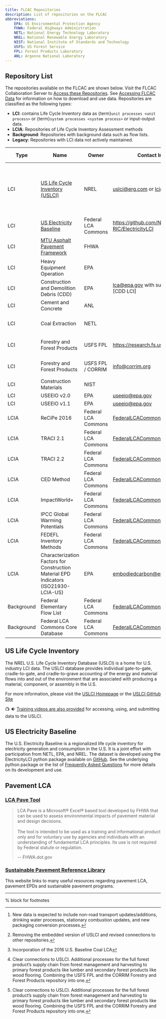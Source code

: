 ```yaml
---
title: FLCAC Repositories
description: List of repositories on the FLCAC
abbreviations:
    EPA: US Environmental Protection Agency
    FHWA: Federal Highways Administration
    NETL: National Energy Technology Laboratory
    NREL: National Renewable Energy Laboratory
    NIST: National Institute of Standards and Technology
    USFS: US Forest Service
    FPL: Forest Products Laboratory
    ANL: Argonne National Laboratory
---
```


## Repository List

The repositories available on the FLCAC are shown below.
Visit the FLCAC Collaboration Server to [Access these Repositories](https://www.lcacommons.gov/lca-collaboration).
See [Accessing FLCAC Data](Accessing_data.md) for information on how to download and use data.
Repositories are classified as the following types:

- **LCI**: contains Life Cycle Inventory data as {term}`unit processes <unit process>` or {term}`system processes <system process>` or input-output data.
- **LCIA**: Repositories of Life Cycle Inventory Assessment methods
- **Background**: Repositories with background data such as flow lists.
- **Legacy**: Repositories with LCI data not actively maintained.

| Type            |  Name                                    | Owner           | Contact Information                                           | Upcoming Updates |
| --------------- | ---------------------------------------- | ----------------| ------------------------------------------------------------- | ---------------- |
| LCI             | [US Life Cycle Inventory (USLCI)](#us-life-cycle-inventory)| NREL | uslci@erg.com or lci@nrel.com                          | USLCI is updated quarterly. Hover[^USLCI] for expected data in upcoming releases.               |
| LCI             | [US Electricity Baseline](#us-electricity-baseline)                  | Federal LCA Commons            | https://github.com/NETL-RIC/ElectricityLCI                       |  |
| LCI             | [MTU Asphalt Pavement Framework](#pavement-lca) | FHWA     |                                                               | Hover[^Asphalt] for ongoing updates.                  |
| LCI             | Heavy Equipment Operation                | EPA             |                                                               |                  |
| LCI             | Construction and Demolition Debris (CDD) | EPA             | lca@epa.gov with subject line containing [CDD LCI]            |
| LCI             | Cement and Concrete                      | ANL             |                                                               |                  |
| LCI             | Coal Extraction                          | NETL            |                                                               | Hover[^Coal] for ongoing updates.                 |
| LCI             | Forestry and Forest Products             | USFS FPL        | https://research.fs.usda.gov/fpl/contactus                    | Hover[^Woody] for ongoing updates.                   |
| LCI             | Forestry and Forest Products             | USFS FPL / CORRIM | info@corrim.org                                             | Hover[^Woody] for ongoing updates.                   |
| LCI             | Construction Materials                   | NIST            |                                                               |                  |
| LCI             | USEEIO v2.0                              | EPA             | [useeio@epa.gov](mailto:useeio@epa.gov)                       |                  |
| LCI             | USEEIO v1.1                              | EPA             | [useeio@epa.gov](mailto:useeio@epa.gov)                       |                  |
| LCIA            | ReCiPe 2016                              | Federal LCA Commons                                  | [FederalLCACommons@erg.com](mailto:FederalLCACommons@erg.com) |                  |
| LCIA            | TRACI 2.1                                | Federal LCA Commons                                  | [FederalLCACommons@erg.com](mailto:FederalLCACommons@erg.com) |                  |
| LCIA            | TRACI 2.2                                | Federal LCA Commons                                  | [FederalLCACommons@erg.com](mailto:FederalLCACommons@erg.com) |                  |
| LCIA            | CED Method                               | Federal LCA Commons                                  | [FederalLCACommons@erg.com](mailto:FederalLCACommons@erg.com) |                  |
| LCIA            | ImpactWorld+                             | Federal LCA Commons                                  | [FederalLCACommons@erg.com](mailto:FederalLCACommons@erg.com) |                  |
| LCIA            | IPCC Global Warming Potentials           | Federal LCA Commons                                  | [FederalLCACommons@erg.com](mailto:FederalLCACommons@erg.com) |                  |
| LCIA            | FEDEFL Inventory Methods                 | Federal LCA Commons                                  | [FederalLCACommons@erg.com](mailto:FederalLCACommons@erg.com) |                  |
| LCIA            | Characterization Factors for Construction Material EPD Indicators (ISO21930-LCIA-US) | EPA      | [embodiedcarbon@epa.gov](mailto:embodiedcarbon@epa.gov)       |                  |
| Background      | Federal Elementary Flow List             | Federal LCA Commons                                  | [FederalLCACommons@erg.com](mailto:FederalLCACommons@erg.com) |                  |
| Background      | Federal LCA Commons Core Database        | Federal LCA Commons                                  | [FederalLCACommons@erg.com](mailto:FederalLCACommons@erg.com) |                  |

[^USLCI]: New data is expected to include non-road transport updates/additions, drinking water processes, stationary combustion updates, and new packaging conversion processes.

[^Woody]: Clear connections to USLCI. Additional processes for the full forest product’s supply chain from forest management and harvesting to primary forest products like lumber and secondary forest products like wood flooring. Combining the USFS FPL and the CORRIM Forestry and Forest Products repository into one.

[^Asphalt]: Removing the embedded version of USLCI and revised connections to other repositories.

[^Coal]: Incorporation of the 2016 U.S. Baseline Coal LCA

## US Life Cycle Inventory

The NREL U.S. Life Cycle Inventory Database (USLCI) is a home for U.S. industry LCI data. The USLCI database provides individual gate-to-gate, cradle-to-gate, and cradle-to-grave accounting of the energy and material flows into and out of the environment that are associated with producing a material, component, or assembly in the U.S.

For more information, please visit the [USLCI Homepage](https://www.nrel.gov/analysis/lci.html) or the [USLCI GitHub Site](https://github.com/FLCAC-admin/uslci-content)

📺 🔉 [Training videos are also provided](video.md) for accessing, using, and submitting data to the USLCI.

## US Electricity Baseline

The U.S. Electricity Baseline is a regionalized life cycle inventory for electricity generation and consumption in the U.S.
It is a joint effort with participation from NETL, EPA, and NREL.
The dataset is developed using the ElectricityLCI python package available on [GitHub](https://github.com/NETL-RIC/ElectricityLCI).
See the underlying python package or the list of [Frequently Asked Questions](eLCI_FAQ.md) for more details on its development and use.

## Pavement LCA

### [LCA Pave Tool](https://www.fhwa.dot.gov/pavement/lcatool/)

> LCA Pave is a Microsoft® Excel® based tool developed by FHWA that can be used to assess environmental impacts of pavement material and design decisions. <br> <br>
> The tool is intended to be used as a training and informational product only and for voluntary use by agencies and individuals with an understanding of fundamental LCA principles. Its use is not required by Federal statute or regulation.
>
> -- FHWA.dot.gov

### [Sustainable Pavement Reference Library](https://www.fhwa.dot.gov/pavement/sustainability/library/)

This website links to many useful resources regarding pavement LCA, pavement EPDs and sustainable pavement programs.

---
% block for footnotes
